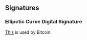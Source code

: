 ## Signatures

### Ellipctic Curve Digital Signature

[This](http://www.secg.org/sec2-v2.pdf) is used by Bitcoin.
